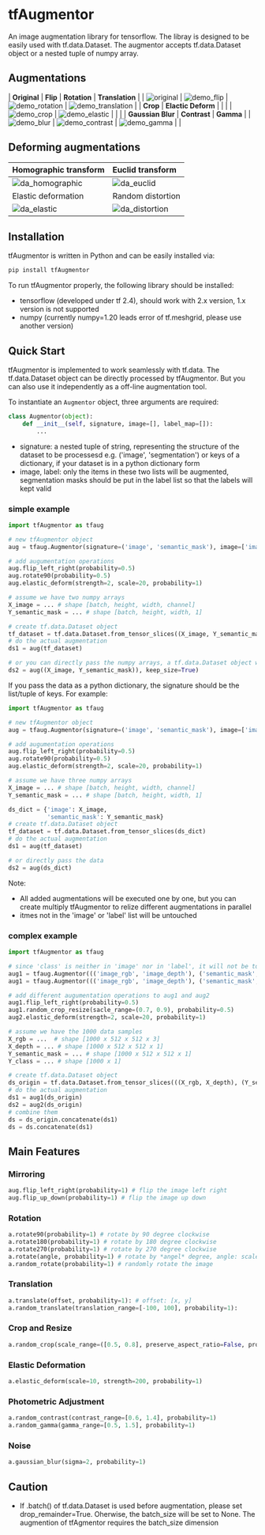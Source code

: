 
# tfAugmentor
An image augmentation library for tensorflow. The libray is designed to be easily used with tf.data.Dataset. The augmentor accepts tf.data.Dataset object or a nested tuple of numpy array. 

## Augmentations
| **Original** | **Flip** | **Rotation** | **Translation** |
| ![original](/demo/image/plant_grid.png) | ![demo_flip](/demo/demo_flip.png) | ![demo_rotation](/demo/demo_rotation.png) | ![demo_translation](/demo/demo_translation.png) |
| **Crop** | **Elactic Deform** |  |  |
| ![demo_crop](/demo/demo_crop.png) | ![demo_elastic](/demo/demo_elastic.png) |  |  |
| **Gaussian Blur**  | **Contrast** | **Gamma** | 
| ![demo_blur](/demo/demo_blur.png) | ![demo_contrast](/demo/demo_contrast.png) | ![demo_gamma](/demo/demo_gamma.png) |  |


## Deforming augmentations
| Homographic transform | Euclid transform |
|:---------|:--------------------|
| ![da_homographic](/samples/doc/da_homographic.gif) | ![da_euclid](/samples/doc/da_euclid.gif) |
| Elastic deformation | Random distortion |
| ![da_elastic](/samples/doc/da_elastic.gif) | ![da_distortion](/samples/doc/da_distortion.gif) |

## Installation
tfAugmentor is written in Python and can be easily installed via:
```python
pip install tfAugmentor
```
To run tfAugmentor properly, the following library should be installed:
- tensorflow (developed under tf 2.4), should work with 2.x version, 1.x version is not supported
- numpy (currently numpy=1.20 leads error of tf.meshgrid, please use another version)

## Quick Start
tfAugmentor is implemented to work seamlessly with tf.data. The tf.data.Dataset object can be directly processed by tfAugmentor. But you can also use it independently as a off-line augmentation tool.

To instantiate an `Augmentor` object, three arguments are required:

```python
class Augmentor(object):
    def __init__(self, signature, image=[], label_map=[]):
		...
```

- signature: a nested tuple of string, representing the structure of the dataset to be processesd e.g. ('image', 'segmentation') or keys of a dictionary, if your dataset is in a python dictionary form
- image, label: only the items in these two lists will be augmented, segmentation masks should be put in the label list so that the labels will kept valid

### simple example
```python
import tfAugmentor as tfaug

# new tfAugmentor object
aug = tfaug.Augmentor(signature=('image', 'semantic_mask'), image=['image'], label=['semantic_mask'])

# add augumentation operations
aug.flip_left_right(probability=0.5)
aug.rotate90(probability=0.5)
aug.elastic_deform(strength=2, scale=20, probability=1)

# assume we have two numpy arrays
X_image = ... # shape [batch, height, width, channel]
Y_semantic_mask = ... # shape [batch, height, width, 1]

# create tf.data.Dataset object
tf_dataset = tf.data.Dataset.from_tensor_slices((X_image, Y_semantic_mask)))
# do the actual augmentation
ds1 = aug(tf_dataset)

# or you can directly pass the numpy arrays, a tf.data.Dataset object will be returned 
ds2 = aug((X_image, Y_semantic_mask)), keep_size=True)
```

If you pass the data as a python dictionary, the signature should be the list/tuple of keys. For example:

```python
import tfAugmentor as tfaug

# new tfAugmentor object
aug = tfaug.Augmentor(signature=('image', 'semantic_mask'), image=['image'], label=['semantic_mask'])

# add augumentation operations
aug.flip_left_right(probability=0.5)
aug.rotate90(probability=0.5)
aug.elastic_deform(strength=2, scale=20, probability=1)

# assume we have three numpy arrays
X_image = ... # shape [batch, height, width, channel]
Y_semantic_mask = ... # shape [batch, height, width, 1]

ds_dict = {'image': X_image,
           'semantic_mask': Y_semantic_mask}
# create tf.data.Dataset object
tf_dataset = tf.data.Dataset.from_tensor_slices(ds_dict)
# do the actual augmentation
ds1 = aug(tf_dataset)

# or directly pass the data
ds2 = aug(ds_dict)
```


Note:
- All added augmentations will be executed one by one, but you can create multiply tfAugmentor to relize different augmentations in parallel
- itmes not in the 'image' or 'label' list will be untouched

### complex example

```python
import tfAugmentor as tfaug

# since 'class' is neither in 'image' nor in 'label', it will not be touched 
aug1 = tfaug.Augmentor((('image_rgb', 'image_depth'), ('semantic_mask', 'class')), image=['image_rgb', 'image_depth'], label=['semantic_mask'])
aug1 = tfaug.Augmentor((('image_rgb', 'image_depth'), ('semantic_mask', 'class')), image=['image_rgb', 'image_depth'], label=['semantic_mask'])

# add different augumentation operations to aug1 and aug2 
aug1.flip_left_right(probability=0.5)
aug1.random_crop_resize(sacle_range=(0.7, 0.9), probability=0.5)
aug2.elastic_deform(strength=2, scale=20, probability=1)

# assume we have the 1000 data samples
X_rgb = ...  # shape [1000 x 512 x 512 x 3]
X_depth = ... # shape [1000 x 512 x 512 x 1]
Y_semantic_mask = ... # shape [1000 x 512 x 512 x 1]
Y_class = ... # shape [1000 x 1]

# create tf.data.Dataset object
ds_origin = tf.data.Dataset.from_tensor_slices(((X_rgb, X_depth), (Y_semantic_mask, Y_class))))
# do the actual augmentation
ds1 = aug1(ds_origin)
ds2 = aug2(ds_origin)
# combine them
ds = ds_origin.concatenate(ds1)
ds = ds.concatenate(ds1)

```

## Main Features

### Mirroring
```python
aug.flip_left_right(probability=1) # flip the image left right  
aug.flip_up_down(probability=1) # flip the image up down
```
### Rotation
```python
a.rotate90(probability=1) # rotate by 90 degree clockwise
a.rotate180(probability=1) # rotate by 180 degree clockwise
a.rotate270(probability=1) # rotate by 270 degree clockwise
a.rotate(angle, probability=1) # rotate by *angel* degree, angle: scale in degree
a.random_rotate(probability=1) # randomly rotate the image
```

### Translation
```python
a.translate(offset, probability=1): # offset: [x, y]
a.random_translate(translation_range=[-100, 100], probability=1):
```

### Crop and Resize
```python
a.random_crop(scale_range=([0.5, 0.8], preserve_aspect_ratio=False, probability=1) # randomly crop a sub-image and resize to the original image size
```

### Elastic Deformation
```python
a.elastic_deform(scale=10, strength=200, probability=1)
```

### Photometric Adjustment
```python
a.random_contrast(contrast_range=[0.6, 1.4], probability=1)
a.random_gamma(gamma_range=[0.5, 1.5], probability=1)
```

### Noise
```python
a.gaussian_blur(sigma=2, probability=1)
```


## Caution
- If .batch() of tf.data.Dataset is used before augmentation, please set drop_remainder=True. Oherwise, the batch_size will be set to None. The augmention of tfAgmentor requires the batch_size dimension    